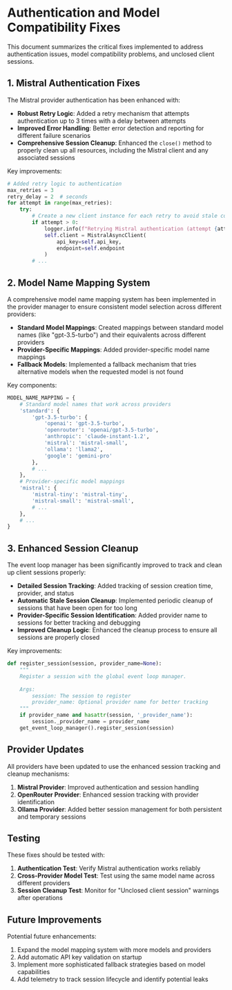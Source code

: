 # Authentication and Model Compatibility Fixes

This document summarizes the critical fixes implemented to address authentication issues, model compatibility problems, and unclosed client sessions.

## 1. Mistral Authentication Fixes

The Mistral provider authentication has been enhanced with:

- **Robust Retry Logic**: Added a retry mechanism that attempts authentication up to 3 times with a delay between attempts
- **Improved Error Handling**: Better error detection and reporting for different failure scenarios
- **Comprehensive Session Cleanup**: Enhanced the `close()` method to properly clean up all resources, including the Mistral client and any associated sessions

Key improvements:
```python
# Added retry logic to authentication
max_retries = 3
retry_delay = 2  # seconds
for attempt in range(max_retries):
    try:
        # Create a new client instance for each retry to avoid stale connections
        if attempt > 0:
            logger.info(f"Retrying Mistral authentication (attempt {attempt+1}/{max_retries})")
            self.client = MistralAsyncClient(
                api_key=self.api_key,
                endpoint=self.endpoint
            )
        # ...
```

## 2. Model Name Mapping System

A comprehensive model name mapping system has been implemented in the provider manager to ensure consistent model selection across different providers:

- **Standard Model Mappings**: Created mappings between standard model names (like "gpt-3.5-turbo") and their equivalents across different providers
- **Provider-Specific Mappings**: Added provider-specific model name mappings
- **Fallback Models**: Implemented a fallback mechanism that tries alternative models when the requested model is not found

Key components:
```python
MODEL_NAME_MAPPING = {
    # Standard model names that work across providers
    'standard': {
        'gpt-3.5-turbo': {
            'openai': 'gpt-3.5-turbo',
            'openrouter': 'openai/gpt-3.5-turbo',
            'anthropic': 'claude-instant-1.2',
            'mistral': 'mistral-small',
            'ollama': 'llama2',
            'google': 'gemini-pro'
        },
        # ...
    },
    # Provider-specific model mappings
    'mistral': {
        'mistral-tiny': 'mistral-tiny',
        'mistral-small': 'mistral-small',
        # ...
    },
    # ...
}
```

## 3. Enhanced Session Cleanup

The event loop manager has been significantly improved to track and clean up client sessions properly:

- **Detailed Session Tracking**: Added tracking of session creation time, provider, and status
- **Automatic Stale Session Cleanup**: Implemented periodic cleanup of sessions that have been open for too long
- **Provider-Specific Session Identification**: Added provider name to sessions for better tracking and debugging
- **Improved Cleanup Logic**: Enhanced the cleanup process to ensure all sessions are properly closed

Key improvements:
```python
def register_session(session, provider_name=None):
    """
    Register a session with the global event loop manager.
    
    Args:
        session: The session to register
        provider_name: Optional provider name for better tracking
    """
    if provider_name and hasattr(session, '_provider_name'):
        session._provider_name = provider_name
    get_event_loop_manager().register_session(session)
```

## Provider Updates

All providers have been updated to use the enhanced session tracking and cleanup mechanisms:

1. **Mistral Provider**: Improved authentication and session handling
2. **OpenRouter Provider**: Enhanced session tracking with provider identification
3. **Ollama Provider**: Added better session management for both persistent and temporary sessions

## Testing

These fixes should be tested with:

1. **Authentication Test**: Verify Mistral authentication works reliably
2. **Cross-Provider Model Test**: Test using the same model name across different providers
3. **Session Cleanup Test**: Monitor for "Unclosed client session" warnings after operations

## Future Improvements

Potential future enhancements:

1. Expand the model mapping system with more models and providers
2. Add automatic API key validation on startup
3. Implement more sophisticated fallback strategies based on model capabilities
4. Add telemetry to track session lifecycle and identify potential leaks